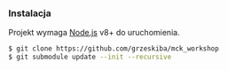 ### Instalacja

Projekt wymaga [Node.js](https://nodejs.org/) v8+ do uruchomienia.

```sh
$ git clone https://github.com/grzeskiba/mck_workshop
$ git submodule update --init --recursive
```